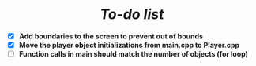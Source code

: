 # <center> ***To-do list*** </center>
 
 - [x] **Add boundaries to the screen to prevent out of bounds**
 - [x] **Move the player object initializations from main.cpp to Player.cpp**
 - [   ] **Function calls in main should match the number of objects (for loop)**
